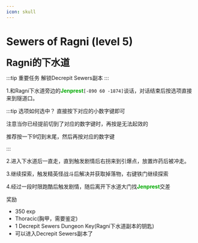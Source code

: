 ```yaml
---
icon: skull
---
```


# Sewers of Ragni (level 5)
<span style="font-size: 25px;">**Ragni的下水道**</span>

:::tip 重要任务
解锁Decrepit Sewers副本
:::

1.和Ragni下水道旁边的<font color=00AA00>**Jenprest**</font>`[-890 60 -1874]`谈话，对话结束后按选项直接来到隧道口。

:::tip 选项如何选中？
直接按下对应的小数字键即可

注意当你已经提前切到了对应的数字键时，再按是无法起效的

推荐按一下9切到末尾，然后再按对应的数字键

:::

2.进入下水道后一直走，直到触发剧情后右拐来到引爆点，放置炸药后被冲走。

3.继续探索，触发精英怪战斗后解决并获取掉落物，右键铁门继续探索

4.经过一段时限跑酷后触发剧情，随后离开下水道大门找<font color=00AA00>**Jenprest**</font>交差


奖励  

+ 350 exp
+ Thoracic(胸甲，需要鉴定)
+ 1 Decrepit Sewers Dungeon Key(Ragni下水道副本的钥匙)
+ 可以进入Decrepit Sewers副本了